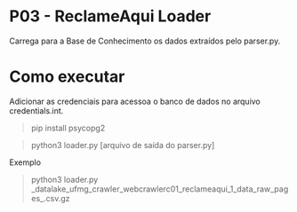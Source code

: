 # P03 - ReclameAqui Loader

Carrega para a Base de Conhecimento os dados extraídos pelo parser.py.

# Como executar

Adicionar as credenciais para acessoa o banco de dados no arquivo credentials.int.

> pip install psycopg2

> python3 loader.py \[arquivo de saída do parser.py\]

Exemplo

> python3 loader.py \_datalake\_ufmg\_crawler\_webcrawlerc01\_reclameaqui\_1\_data\_raw\_pages\_.csv.gz
